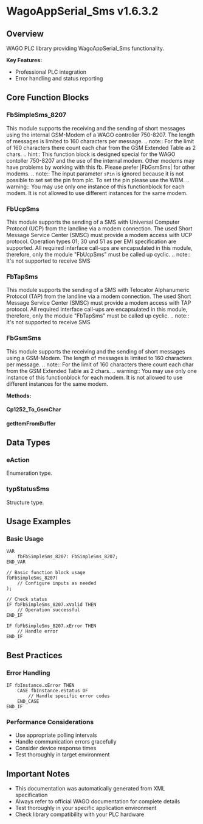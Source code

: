 # WagoAppSerial_Sms v1.6.3.2

## Overview
WAGO PLC library providing WagoAppSerial_Sms functionality.

**Key Features:**
- Professional PLC integration
- Error handling and status reporting

## Core Function Blocks

### FbSimpleSms_8207
This module supports the receiving and the sending of short messages using the internal GSM-Modem of a WAGO controller 750-8207. The length of messages is limited to 160 characters per message. .. note:: For the limit of 160 characters there count each char from the GSM Extended Table as 2 chars. .. hint:: This function block is designed special for the WAGO contoller 750-8207 and the use of the internal modem. Other modems may have problems by working with this fb. Please prefer |FbGsmSms| for other modems. .. note:: The input parameter ``sPin`` is ignored because it is not possible to set set the pin from plc. To set the pin please use the WBM. .. warning:: You may use only one instance of this functionblock for each modem. It is not allowed to use different instances for the same modem.

### FbUcpSms
This module supports the sending of a SMS with Universal Computer Protocol (UCP) from the landline via a modem connection. The used Short Message Service Center (SMSC) must provide a modem access with UCP protocol. Operation types 01; 30 und 51 as per EMI specification are supported. All required interface call-ups are encapsulated in this module, therefore, only the module "FbUcpSms" must be called up cyclic. .. note:: It's not supported to receive SMS

### FbTapSms
This module supports the sending of a SMS with Telocator Alphanumeric Protocol (TAP) from the landline via a modem connection. The used Short Message Service Center (SMSC) must provide a modem access with TAP protocol. All required interface call-ups are encapsulated in this module, therefore, only the module "FbTapSms" must be called up cyclic. .. note:: It's not supported to receive SMS

### FbGsmSms
This module supports the receiving and the sending of short messages using a GSM-Modem. The length of messages is limited to 160 characters per message. .. note:: For the limit of 160 characters there count each char from the GSM Extended Table as 2 chars. .. warning:: You may use only one instance of this functionblock for each modem. It is not allowed to use different instances for the same modem.

**Methods:**

#### Cp1252_To_GsmChar
#### getItemFromBuffer
## Data Types

### eAction
Enumeration type.

### typStatusSms
Structure type.

## Usage Examples

### Basic Usage
```iec
VAR
    fbFbSimpleSms_8207: FbSimpleSms_8207;
END_VAR

// Basic function block usage
fbFbSimpleSms_8207(
    // Configure inputs as needed
);

// Check status
IF fbFbSimpleSms_8207.xValid THEN
    // Operation successful
END_IF

IF fbFbSimpleSms_8207.xError THEN
    // Handle error
END_IF
```

## Best Practices

### Error Handling
```iec
IF fbInstance.xError THEN
    CASE fbInstance.eStatus OF
        // Handle specific error codes
    END_CASE
END_IF
```

### Performance Considerations
- Use appropriate polling intervals
- Handle communication errors gracefully
- Consider device response times
- Test thoroughly in target environment

## Important Notes

- This documentation was automatically generated from XML specification
- Always refer to official WAGO documentation for complete details
- Test thoroughly in your specific application environment
- Check library compatibility with your PLC hardware

